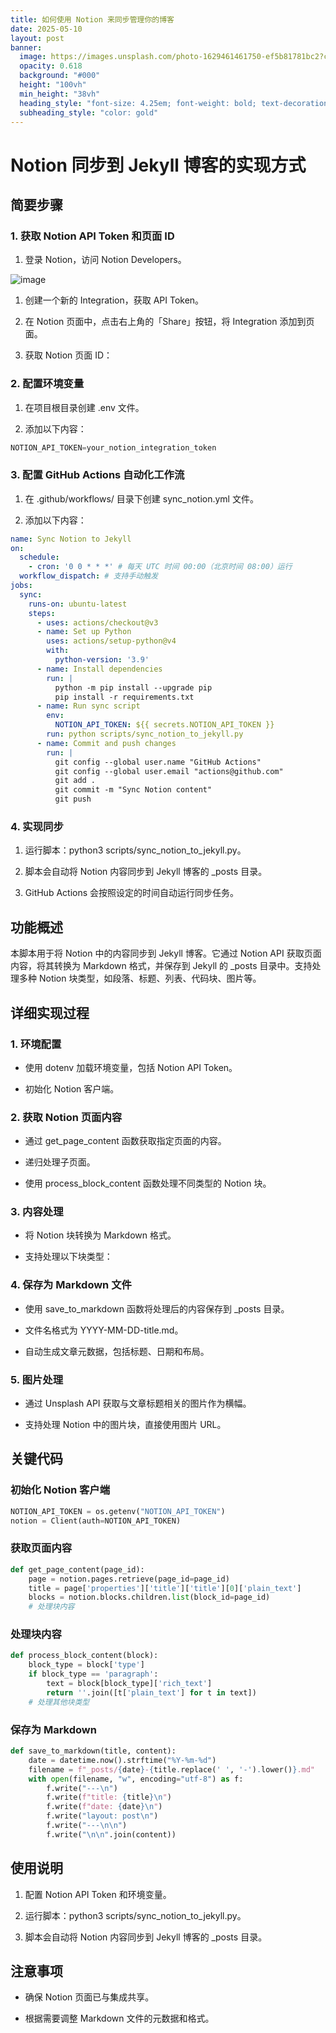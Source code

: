 ```yaml
---
title: 如何使用 Notion 来同步管理你的博客
date: 2025-05-10
layout: post
banner:
  image: https://images.unsplash.com/photo-1629461461750-ef5b81781bc2?crop=entropy&cs=tinysrgb&fit=max&fm=jpg&ixid=M3w2OTIwMzJ8MHwxfHJhbmRvbXx8fHx8fHx8fDE3NDY4ODY2NDZ8&ixlib=rb-4.1.0&q=80&w=1080
  opacity: 0.618
  background: "#000"
  height: "100vh"
  min_height: "38vh"
  heading_style: "font-size: 4.25em; font-weight: bold; text-decoration: underline"
  subheading_style: "color: gold"
---
```


# Notion 同步到 Jekyll 博客的实现方式

## 简要步骤

### 1. 获取 Notion API Token 和页面 ID

1. 登录 Notion，访问 Notion Developers。

![image](https://prod-files-secure.s3.us-west-2.amazonaws.com/a7a0cc5a-89b9-4cda-8686-1fba0ca52f40/d19c1afe-dea5-4312-9333-786b0ba83054/image.png?X-Amz-Algorithm=AWS4-HMAC-SHA256&X-Amz-Content-Sha256=UNSIGNED-PAYLOAD&X-Amz-Credential=ASIAZI2LB466VX544POK%2F20250510%2Fus-west-2%2Fs3%2Faws4_request&X-Amz-Date=20250510T141726Z&X-Amz-Expires=3600&X-Amz-Security-Token=IQoJb3JpZ2luX2VjEPz%2F%2F%2F%2F%2F%2F%2F%2F%2F%2FwEaCXVzLXdlc3QtMiJGMEQCICIoRp%2BCnuBlISspAS1wxugXo6EiX23JX7y7u2FaATEKAiB3TbmQLIo%2FGSkVH7MnhC4DO3CBH6%2BJJL95jt9j2lZReiqIBAil%2F%2F%2F%2F%2F%2F%2F%2F%2F%2F8BEAAaDDYzNzQyMzE4MzgwNSIMIyd8bRsqCjAJU8oxKtwD3%2FNQquOwQlutX1Z7x5wDrHMNPYmIXVh6uT5oBzFsflhbNpTjLx5w9Cgo0YpJN3sVpC9TEZ%2Fdl%2FOf57%2BYW9ZlaOC%2Ba9IQatkrR9FmA3vFhVewhmCY0mXsgNnDbmwZYH9nUngGE8Lc3pGdRyEN868DO%2FBgmI9s8ZmOHfRKCu%2FgOs65o2k1NdN0HCFVLVD0qHezBXE%2F%2F4GHlzGPcFP5SXClEZCIAGw3V2OI9Y8khLfMp%2FFX8G%2BdmCUdGr2srLA3hpqfL89BEt46vAExFWQ5y%2BY15OgGbzIZ1KrESdWNPUd7R3EbYcte0oTYQU1PugRFnPPuwN4P3581uKkAcRyYsHVIrcXkLnJX3rfHc6P2hdoaf5ejjj98ZddrVhWwElhscLWI%2BDTKk7GDXgJQyvPnSSoB7i2drGX7KyOxmlEp2tingeXnJHe9m%2FFwnXKaCGsWnzm%2BCgihd%2BR3LcXeDN5TWYU2o7RXK%2FQn42MwC%2F%2FJKYZ8W16XJlYKKz9kOP8ADKWX7%2FvirTnp%2BMQjjCySpRfJKfoSQgb7PjlE8fc5kV5mb24FmHG0AbSB3QoMlZygpyUuYS8TfhWF%2F1hjvpdAwhnpWStF6X9wKtz3XTEaDbMhx%2FMy1PFoOge1w5a3HrBsxpowqv38wAY6pgHycSohqwybayHTIzbFo6l2Bb1lv%2FjQy78FTzPUnA4vz7ZehTjeQS%2Bhj7%2BBS8gYqNivlIl9vqPvYv27oM2jHJHcwT68dgJuIMrMTgFrKi0rb8v4Ys1TPuVe1J1GEz60%2FlDO3FtGZzfjSQFhmUxeILB%2FmsYEYP%2Fy7%2BFaUZw9RtbSm%2BYXdA4prYraEToFl2xgqIyMqL%2FXKtgeIsNuhawI1jJiLiqLNx3w&X-Amz-Signature=011e0f49ec15a3ca7e34d9379ee61c508336c474ad0b695019f7c7e6a62771ad&X-Amz-SignedHeaders=host&x-id=GetObject)

1. 创建一个新的 Integration，获取 API Token。

1. 在 Notion 页面中，点击右上角的「Share」按钮，将 Integration 添加到页面。

1. 获取 Notion 页面 ID：


### 2. 配置环境变量

1. 在项目根目录创建 .env 文件。

1. 添加以下内容：

```javascript
NOTION_API_TOKEN=your_notion_integration_token
```

### 3. 配置 GitHub Actions 自动化工作流

1. 在 .github/workflows/ 目录下创建 sync_notion.yml 文件。

1. 添加以下内容：

```yaml
name: Sync Notion to Jekyll
on:
  schedule:
    - cron: '0 0 * * *' # 每天 UTC 时间 00:00（北京时间 08:00）运行
  workflow_dispatch: # 支持手动触发
jobs:
  sync:
    runs-on: ubuntu-latest
    steps:
      - uses: actions/checkout@v3
      - name: Set up Python
        uses: actions/setup-python@v4
        with:
          python-version: '3.9'
      - name: Install dependencies
        run: |
          python -m pip install --upgrade pip
          pip install -r requirements.txt
      - name: Run sync script
        env:
          NOTION_API_TOKEN: ${{ secrets.NOTION_API_TOKEN }}
        run: python scripts/sync_notion_to_jekyll.py
      - name: Commit and push changes
        run: |
          git config --global user.name "GitHub Actions"
          git config --global user.email "actions@github.com"
          git add .
          git commit -m "Sync Notion content"
          git push
```

### 4. 实现同步

1. 运行脚本：python3 scripts/sync_notion_to_jekyll.py。

1. 脚本会自动将 Notion 内容同步到 Jekyll 博客的 _posts 目录。

1. GitHub Actions 会按照设定的时间自动运行同步任务。

## 功能概述

本脚本用于将 Notion 中的内容同步到 Jekyll 博客。它通过 Notion API 获取页面内容，将其转换为 Markdown 格式，并保存到 Jekyll 的 _posts 目录中。支持处理多种 Notion 块类型，如段落、标题、列表、代码块、图片等。

## 详细实现过程

### 1. 环境配置

- 使用 dotenv 加载环境变量，包括 Notion API Token。

- 初始化 Notion 客户端。

### 2. 获取 Notion 页面内容

- 通过 get_page_content 函数获取指定页面的内容。

- 递归处理子页面。

- 使用 process_block_content 函数处理不同类型的 Notion 块。

### 3. 内容处理

- 将 Notion 块转换为 Markdown 格式。

- 支持处理以下块类型：


### 4. 保存为 Markdown 文件

- 使用 save_to_markdown 函数将处理后的内容保存到 _posts 目录。

- 文件名格式为 YYYY-MM-DD-title.md。

- 自动生成文章元数据，包括标题、日期和布局。

### 5. 图片处理

- 通过 Unsplash API 获取与文章标题相关的图片作为横幅。

- 支持处理 Notion 中的图片块，直接使用图片 URL。

## 关键代码

### 初始化 Notion 客户端

```python
NOTION_API_TOKEN = os.getenv("NOTION_API_TOKEN")
notion = Client(auth=NOTION_API_TOKEN)
```

### 获取页面内容

```python
def get_page_content(page_id):
    page = notion.pages.retrieve(page_id=page_id)
    title = page['properties']['title']['title'][0]['plain_text']
    blocks = notion.blocks.children.list(block_id=page_id)
    # 处理块内容
```

### 处理块内容

```python
def process_block_content(block):
    block_type = block['type']
    if block_type == 'paragraph':
        text = block[block_type]['rich_text']
        return ''.join([t['plain_text'] for t in text])
    # 处理其他块类型
```

### 保存为 Markdown

```python
def save_to_markdown(title, content):
    date = datetime.now().strftime("%Y-%m-%d")
    filename = f"_posts/{date}-{title.replace(' ', '-').lower()}.md"
    with open(filename, "w", encoding="utf-8") as f:
        f.write("---\n")
        f.write(f"title: {title}\n")
        f.write(f"date: {date}\n")
        f.write("layout: post\n")
        f.write("---\n\n")
        f.write("\n\n".join(content))
```

## 使用说明

1. 配置 Notion API Token 和环境变量。

1. 运行脚本：python3 scripts/sync_notion_to_jekyll.py。

1. 脚本会自动将 Notion 内容同步到 Jekyll 博客的 _posts 目录。

## 注意事项

- 确保 Notion 页面已与集成共享。

- 根据需要调整 Markdown 文件的元数据和格式。
